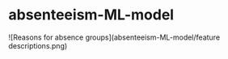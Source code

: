 # absenteeism-ML-model

![Reasons for absence groups](absenteeism-ML-model/feature descriptions.png)